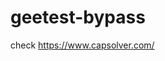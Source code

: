 # geetest-bypass
check https://www.capsolver.com/ 





















                                                                                                                                                                                                           